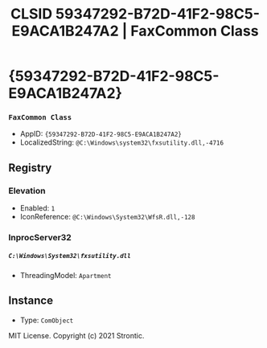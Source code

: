 ﻿---
title: "CLSID 59347292-B72D-41F2-98C5-E9ACA1B247A2 | FaxCommon Class"
excerpt: What is COM-Object CLSID 59347292-B72D-41F2-98C5-E9ACA1B247A2?
---

# {59347292-B72D-41F2-98C5-E9ACA1B247A2}

### `FaxCommon Class`
* AppID: `{59347292-B72D-41F2-98C5-E9ACA1B247A2}`
* LocalizedString: `@C:\Windows\system32\fxsutility.dll,-4716`

## Registry


### Elevation

* Enabled: `1`
* IconReference: `@C:\Windows\System32\WfsR.dll,-128`

### InprocServer32

##### `C:\Windows\System32\fxsutility.dll`
* ThreadingModel: `Apartment`

## Instance

* Type: `ComObject`

MIT License. Copyright (c) 2021 Strontic.


